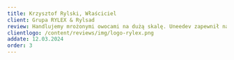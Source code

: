 ```yaml
---
title: Krzysztof Rylski, Właściciel
client: Grupa RYLEX & Rylsad
review: Handlujemy mrożonymi owocami na dużą skalę. Uneedev zapewnił nam dedykowanego handlowca do obsługi kontaktów zagranicznych. Game changer.
clientlogo: /content/reviews/img/logo-rylex.png
addate: 12.03.2024
order: 3
---
```

